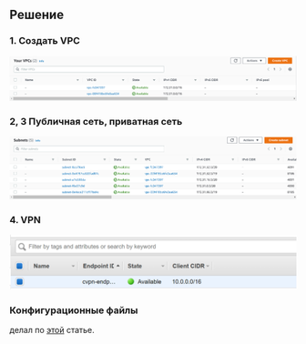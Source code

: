 ## Решение
### 1. Создать VPC
![vpc.png](https://github.com/loshkarevev/clokub-homeworks/blob/main/15.1.%20%D0%9E%D1%80%D0%B3%D0%B0%D0%BD%D0%B8%D0%B7%D0%B0%D1%86%D0%B8%D1%8F%20%D1%81%D0%B5%D1%82%D0%B8/vpc.png)
### 2, 3 Публичная сеть, приватная сеть
![subnet.png](https://github.com/loshkarevev/clokub-homeworks/blob/main/15.1.%20%D0%9E%D1%80%D0%B3%D0%B0%D0%BD%D0%B8%D0%B7%D0%B0%D1%86%D0%B8%D1%8F%20%D1%81%D0%B5%D1%82%D0%B8/subnet.png)
### 4. VPN
![VPN.png](https://github.com/loshkarevev/clokub-homeworks/blob/main/15.1.%20%D0%9E%D1%80%D0%B3%D0%B0%D0%BD%D0%B8%D0%B7%D0%B0%D1%86%D0%B8%D1%8F%20%D1%81%D0%B5%D1%82%D0%B8/VPN.png)

### Конфигурационные файлы

делал по [этой](https://adamtheautomator.com/terraform-vpc/) статье.
